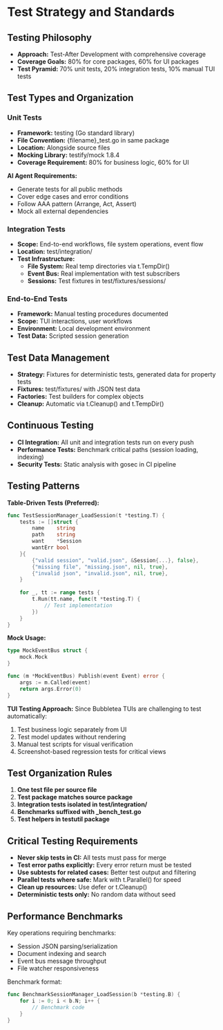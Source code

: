 # Test Strategy and Standards

## Testing Philosophy
- **Approach:** Test-After Development with comprehensive coverage
- **Coverage Goals:** 80% for core packages, 60% for UI packages
- **Test Pyramid:** 70% unit tests, 20% integration tests, 10% manual TUI tests

## Test Types and Organization

### Unit Tests
- **Framework:** testing (Go standard library)
- **File Convention:** {filename}_test.go in same package
- **Location:** Alongside source files
- **Mocking Library:** testify/mock 1.8.4
- **Coverage Requirement:** 80% for business logic, 60% for UI

**AI Agent Requirements:**
- Generate tests for all public methods
- Cover edge cases and error conditions
- Follow AAA pattern (Arrange, Act, Assert)
- Mock all external dependencies

### Integration Tests
- **Scope:** End-to-end workflows, file system operations, event flow
- **Location:** test/integration/
- **Test Infrastructure:**
  - **File System:** Real temp directories via t.TempDir()
  - **Event Bus:** Real implementation with test subscribers
  - **Sessions:** Test fixtures in test/fixtures/sessions/

### End-to-End Tests
- **Framework:** Manual testing procedures documented
- **Scope:** TUI interactions, user workflows
- **Environment:** Local development environment
- **Test Data:** Scripted session generation

## Test Data Management
- **Strategy:** Fixtures for deterministic tests, generated data for property tests
- **Fixtures:** test/fixtures/ with JSON test data
- **Factories:** Test builders for complex objects
- **Cleanup:** Automatic via t.Cleanup() and t.TempDir()

## Continuous Testing
- **CI Integration:** All unit and integration tests run on every push
- **Performance Tests:** Benchmark critical paths (session loading, indexing)
- **Security Tests:** Static analysis with gosec in CI pipeline

## Testing Patterns

**Table-Driven Tests (Preferred):**
```go
func TestSessionManager_LoadSession(t *testing.T) {
    tests := []struct {
        name    string
        path    string
        want    *Session
        wantErr bool
    }{
        {"valid session", "valid.json", &Session{...}, false},
        {"missing file", "missing.json", nil, true},
        {"invalid json", "invalid.json", nil, true},
    }
    
    for _, tt := range tests {
        t.Run(tt.name, func(t *testing.T) {
            // Test implementation
        })
    }
}
```

**Mock Usage:**
```go
type MockEventBus struct {
    mock.Mock
}

func (m *MockEventBus) Publish(event Event) error {
    args := m.Called(event)
    return args.Error(0)
}
```

**TUI Testing Approach:**
Since Bubbletea TUIs are challenging to test automatically:
1. Test business logic separately from UI
2. Test model updates without rendering
3. Manual test scripts for visual verification
4. Screenshot-based regression tests for critical views

## Test Organization Rules

1. **One test file per source file**
2. **Test package matches source package**
3. **Integration tests isolated in test/integration/**
4. **Benchmarks suffixed with _bench_test.go**
5. **Test helpers in testutil package**

## Critical Testing Requirements

- **Never skip tests in CI:** All tests must pass for merge
- **Test error paths explicitly:** Every error return must be tested
- **Use subtests for related cases:** Better test output and filtering
- **Parallel tests where safe:** Mark with t.Parallel() for speed
- **Clean up resources:** Use defer or t.Cleanup()
- **Deterministic tests only:** No random data without seed

## Performance Benchmarks

Key operations requiring benchmarks:
- Session JSON parsing/serialization
- Document indexing and search
- Event bus message throughput
- File watcher responsiveness

Benchmark format:
```go
func BenchmarkSessionManager_LoadSession(b *testing.B) {
    for i := 0; i < b.N; i++ {
        // Benchmark code
    }
}
```
